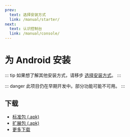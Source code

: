 ```yaml
---
prev:
  text: 选择安装方式
  link: /manual/starter/
next:
  text: 认识控制台
  link: /manual/console/
---
```


# 为 Android 安装

::: tip
如果想了解其他安装方式，请移步 [选择安装方式](./index.md)。
:::

::: danger
此项目仍在早期开发中。部分功能可能不可用。
:::

## 下载

- [标准包 (.apk)](https://ghproxy.com/https://github.com/koishijs/koishi-android/releases/download/v0.0.3/koishi-android-v0.0.3.apk)
- [扩展包 (.apk)](https://ghproxy.com/https://github.com/koishijs/koishi-android/releases/download/v0.0.3/koishi-android-with-chromium-v0.0.3.apk)
- [更多下载](https://github.com/koishijs/koishi-android/releases)
